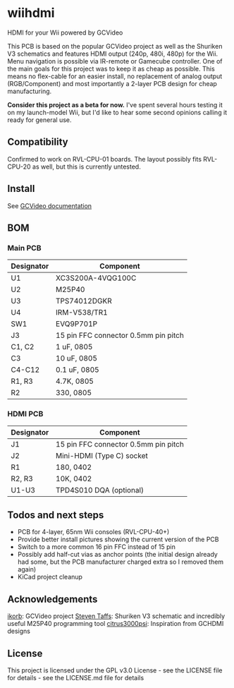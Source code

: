 # wiihdmi
HDMI for your Wii powered by GCVideo

This PCB is based on the popular GCVideo project as well as the Shuriken V3 schematics and features HDMI output (240p, 480i, 480p) for the Wii.
Menu navigation is possible via IR-remote or Gamecube controller.
One of the main goals for this project was to keep it as cheap as possible.
This means no flex-cable for an easier install, no replacement of analog output (RGB/Component) and most importantly a 2-layer PCB design for cheap manufacturing.

**Consider this project as a beta for now.**
I've spent several hours testing it on my launch-model Wii, but I'd like to hear some second opinions calling it ready for general use.

## Compatibility
Confirmed to work on RVL-CPU-01 boards.
The layout possibly fits RVL-CPU-20 as well, but this is currently untested.

## Install
See [GCVideo documentation](https://github.com/ikorb/gcvideo/blob/master/HDL/gcvideo_dvi/README-Wii.md#digital-audio-and-video)

## BOM
### Main PCB
| Designator  | Component |
| ------------- | ------------- |
| U1  | XC3S200A-4VQG100C  |
| U2  | M25P40  |
| U3  | TPS74012DGKR  |
| U4  | IRM-V538/TR1  |
| SW1  | EVQ9P701P  |
| J3  | 15 pin FFC connector 0.5mm pin pitch  |
| C1, C2  | 1 uF, 0805  |
| C3  | 10 uF, 0805  |
| C4-C12  | 0.1 uF, 0805  |
| R1, R3  | 4.7K, 0805  |
| R2  | 330, 0805  |

### HDMI PCB
| Designator  | Component |
| ------------- | ------------- |
| J1  | 15 pin FFC connector 0.5mm pin pitch  |
| J2  | Mini-HDMI (Type C) socket  |
| R1  | 180, 0402  |
| R2, R3  | 10K, 0402  |
| U1-U3  | TPD4S010 DQA (optional)  |

## Todos and next steps
- PCB for 4-layer, 65nm Wii consoles (RVL-CPU-40+)
- Provide better install pictures showing the current version of the PCB
- Switch to a more common 16 pin FFC instead of 15 pin
- Possibly add half-cut vias as anchor points (the initial design already had some, but the PCB manufacturer charged extra so I removed them again)
- KiCad project cleanup

## Acknowledgements
[ikorb](https://github.com/ikorb): GCVideo project
[Steven Taffs](http://www.retro-system.com/shuriken%20video.htm): Shuriken V3 schematic and incredibly useful M25P40 programming tool
[citrus3000psi](https://github.com/citrus3000psi): Inspiration from GCHDMI designs

## License
This project is licensed under the GPL v3.0 License - see the LICENSE file for details - see the LICENSE.md file for details